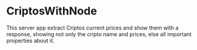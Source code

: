 # CriptosWithNode

This server app extract Criptos current prices and show them with a response, showing not only the cripto name and prices, else all important properties about it.
